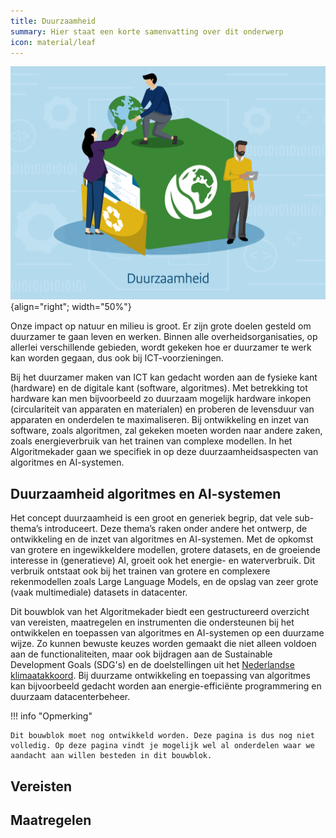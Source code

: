 ```yaml
---
title: Duurzaamheid
summary: Hier staat een korte samenvatting over dit onderwerp
icon: material/leaf
---
```


![duurzaamheid](../../afbeeldingen/bouwblokken/duurzaamheid.jpg "visuele weergave duurzaamheid"){align="right"; width="50%"}

Onze impact op natuur en milieu is groot. 
Er zijn grote doelen gesteld om duurzamer te gaan leven en werken. Binnen alle overheidsorganisaties, op allerlei verschillende gebieden, wordt gekeken hoe er duurzamer te werk kan worden gegaan, dus ook bij ICT-voorzieningen. 

Bij het duurzamer maken van ICT kan gedacht worden aan de fysieke kant (hardware) en de digitale kant (software, algoritmes).
Met betrekking tot hardware kan men bijvoorbeeld zo duurzaam mogelijk hardware inkopen (circulariteit van apparaten en materialen) en proberen de levensduur van apparaten en onderdelen te maximaliseren. Bij ontwikkeling en inzet van software, zoals algoritmen, zal gekeken moeten worden naar andere zaken, zoals energieverbruik van het trainen van complexe modellen.
In het Algoritmekader gaan we specifiek in op deze duurzaamheidsaspecten van algoritmes en AI-systemen. 

## Duurzaamheid algoritmes en AI-systemen 
Het concept duurzaamheid is een groot en generiek begrip, dat vele sub-thema’s introduceert. 
Deze thema’s raken onder andere het ontwerp, de ontwikkeling en de inzet van algoritmes en AI-systemen. 
Met de opkomst van grotere en ingewikkeldere modellen, grotere datasets, en de groeiende interesse in (generatieve) AI, groeit ook het energie- en waterverbruik.
Dit verbruik ontstaat ook bij het trainen van grotere en complexere rekenmodellen zoals Large Language Models, en de opslag van zeer grote (vaak multimediale) datasets in datacenter. 

Dit bouwblok van het Algoritmekader biedt een gestructureerd overzicht van vereisten, maatregelen en instrumenten die ondersteunen bij het ontwikkelen en toepassen van algoritmes en AI-systemen op een duurzame wijze.
Zo kunnen bewuste keuzes worden gemaakt die niet alleen voldoen aan de functionaliteiten, maar ook bijdragen aan de Sustainable Development Goals (SDG's) en de doelstellingen uit het [Nederlandse klimaatakkoord](https://www.rijksoverheid.nl/onderwerpen/klimaatverandering/klimaatakkoord/wat-is-het-klimaatakkoord).
Bij duurzame ontwikkeling en toepassing van algoritmes kan bijvoorbeeld gedacht worden aan energie-efficiënte programmering en duurzaam datacenterbeheer. 

!!! info "Opmerking"

    Dit bouwblok moet nog ontwikkeld worden. Deze pagina is dus nog niet volledig. Op deze pagina vindt je mogelijk wel al onderdelen waar we aandacht aan willen besteden in dit bouwblok. 

## Vereisten

<!-- list_vereisten onderwerp/duurzaamheid -->


## Maatregelen

<!-- list_maatregelen onderwerp/duurzaamheid -->
